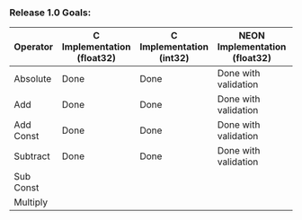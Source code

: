 ### Release 1.0 Goals:

| Operator      | C Implementation (float32) | C Implementation (int32) | NEON Implementation (float32) | NEON Implementation (int32) |
|---------------|-----------------------------|---------------------------|-------------------------------|-----------------------------|
| Absolute      |             Done               |           Done                |           Done with validation                 |                  Done with validation            |
| Add           |             Done                |            Done               |          Done with validation                 |                  Done with validation            |
| Add Const     |         Done                |            Done               |          Done with validation                 |                  Done with validation            |
| Subtract      |         Done                |            Done               |          Done with validation                 |                  Done with validation            |
| Sub Const     |                             |                           |                               |                             |
| Multiply      |                             |                           |                               |                             |


